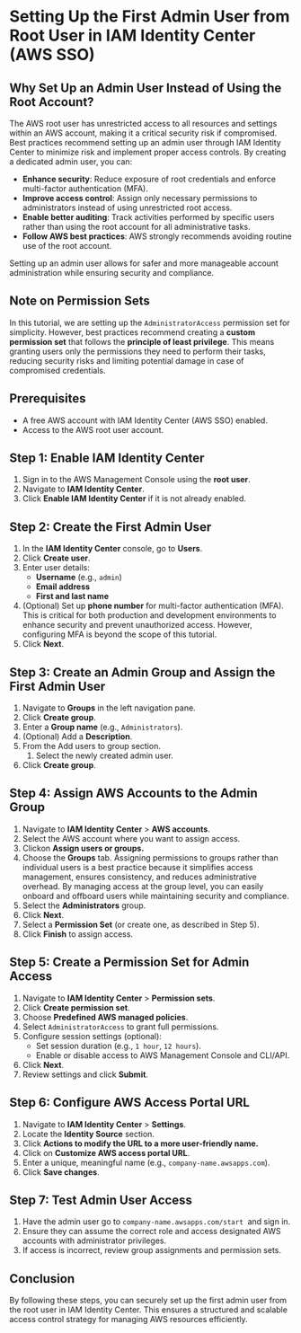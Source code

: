 # Setting Up the First Admin User from Root User in IAM Identity Center (AWS SSO)

## Why Set Up an Admin User Instead of Using the Root Account?

The AWS root user has unrestricted access to all resources and settings within an AWS account, making it a critical security risk if compromised. Best practices recommend setting up an admin user through IAM Identity Center to minimize risk and implement proper access controls. By creating a dedicated admin user, you can:

- **Enhance security**: Reduce exposure of root credentials and enforce multi-factor authentication (MFA).
- **Improve access control**: Assign only necessary permissions to administrators instead of using unrestricted root access.
- **Enable better auditing**: Track activities performed by specific users rather than using the root account for all administrative tasks.
- **Follow AWS best practices**: AWS strongly recommends avoiding routine use of the root account.

Setting up an admin user allows for safer and more manageable account administration while ensuring security and compliance.

## Note on Permission Sets

In this tutorial, we are setting up the `AdministratorAccess` permission set for simplicity. However, best practices recommend creating a **custom permission set** that follows the **principle of least privilege**. This means granting users only the permissions they need to perform their tasks, reducing security risks and limiting potential damage in case of compromised credentials.

## Prerequisites

- A free AWS account with IAM Identity Center (AWS SSO) enabled.
- Access to the AWS root user account.

## Step 1: Enable IAM Identity Center

1. Sign in to the AWS Management Console using the **root user**.
2. Navigate to **IAM Identity Center**.
3. Click **Enable IAM Identity Center** if it is not already enabled.

## Step 2: Create the First Admin User

1. In the **IAM Identity Center** console, go to **Users**.
2. Click **Create user**.
3. Enter user details:
   - **Username** (e.g., `admin`)
   - **Email address**
   - **First and last name**
4. (Optional) Set up **phone number** for multi-factor authentication (MFA). This is critical for both production and development environments to enhance security and prevent unauthorized access. However, configuring MFA is beyond the scope of this tutorial.
5. Click **Next**.

## Step 3: Create an Admin Group and Assign the First Admin User

1. Navigate to **Groups** in the left navigation pane.
2. Click **Create group**.
3. Enter a **Group name** (e.g., `Administrators`).
4. (Optional) Add a **Description**.
5. From the Add users to group section. 
   1. Select the newly created admin user.
6. Click **Create group**.

## Step 4: Assign AWS Accounts to the Admin Group

1. Navigate to **IAM Identity Center** > **AWS accounts**.
2. Select the AWS account where you want to assign access.
3. Clickon **Assign users or groups.**
4. Choose the **Groups** tab. Assigning permissions to groups rather than individual users is a best practice because it simplifies access management, ensures consistency, and reduces administrative overhead. By managing access at the group level, you can easily onboard and offboard users while maintaining security and compliance.
5. Select the **Administrators** group.
6. Click **Next**.
7. Select a **Permission Set** (or create one, as described in Step 5).
8. Click **Finish** to assign access.

## Step 5: Create a Permission Set for Admin Access

1. Navigate to **IAM Identity Center** > **Permission sets**.
2. Click **Create permission set**.
3. Choose **Predefined AWS managed policies**.
4. Select `AdministratorAccess` to grant full permissions.
5. Configure session settings (optional):
   - Set session duration (e.g., `1 hour`, `12 hours`).
   - Enable or disable access to AWS Management Console and CLI/API.
6. Click **Next**.
7. Review settings and click **Submit**.

## Step 6: Configure AWS Access Portal URL

1. Navigate to **IAM Identity Center** > **Settings**.
2. Locate the **Identity Source** section.
3. Click **Actions to modify the URL to a more user-friendly name.**
4. Click on **Customize AWS access portal URL**.
5. Enter a unique, meaningful name (e.g., `company-name.awsapps.com`).
6. Click **Save changes**.

## Step 7: Test Admin User Access

1. Have the admin user go to `company-name.awsapps.com/start`  and sign in.
2. Ensure they can assume the correct role and access designated AWS accounts with administrator privileges.
3. If access is incorrect, review group assignments and permission sets.

## Conclusion

By following these steps, you can securely set up the first admin user from the root user in IAM Identity Center. This ensures a structured and scalable access control strategy for managing AWS resources efficiently.

